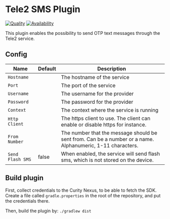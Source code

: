 # Tele2 SMS Plugin #

[![Quality](https://img.shields.io/badge/quality-test-yellow)](https://curity.io/resources/code-examples/status/)
[![Availability](https://img.shields.io/badge/availability-source-blue)](https://curity.io/resources/code-examples/status/)

This plugin enables the possibility to send OTP text messages through the Tele2 service.

## Config 
Name            |   Default  | Description
----------------|  --------- | -----------
`Hostname`      |            | The hostname of the service
`Port`          |            | The port of the service
`Username`      |            | The username for the provider
`Password`      |            | The password for the provider
`Context`       |            | The context where the service is running
`Http Client`   |            | The https client to use. The client can enable or disable https for instance.
`From Number`   |            | The number that the message should be sent from. Can be a number or a name. Alphanumeric, 1-11 characters. 
`Send Flash SMS`|   false    | When enabled, the service will send flash sms, which is not stored on the device.

## Build plugin
First, collect credentials to the Curity Nexus, to be able to fetch the SDK. Create a file called `gradle.properties` in the root of the repository, and put the credentials there.

Then, build the plugin by:
`./gradlew dist`
